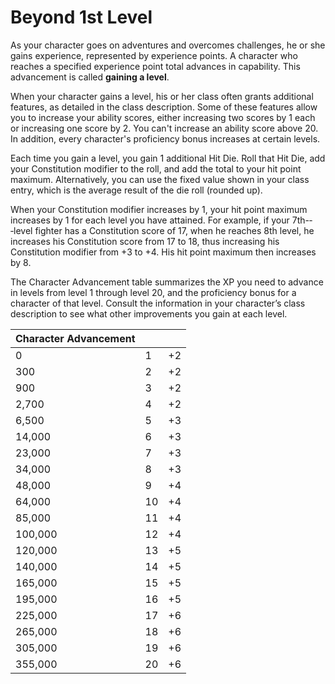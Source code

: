 # Beyond 1st Level

As your character goes on adventures and overcomes challenges, he or she gains experience, represented by experience points. A character who reaches a specified experience point total advances in capability. This advancement is called **gaining a level**.

When your character gains a level, his or her class often grants additional features, as detailed in the class description. Some of these features allow you to increase your ability scores, either increasing two scores by 1 each or increasing one score by 2. You can't increase an ability score above 20. In addition, every character's proficiency bonus increases at certain levels.

Each time you gain a level, you gain 1 additional Hit Die. Roll that Hit Die, add your Constitution modifier to the roll, and add the total to your hit point maximum. Alternatively, you can use the fixed value shown in your class entry, which is the average result of the die roll (rounded up).

When your Constitution modifier increases by 1, your hit point maximum increases by 1 for each level you have attained. For example, if your 7th-­‐‑level fighter has a Constitution score of 17, when he reaches 8th level, he increases his Constitution score from 17 to 18, thus increasing his Constitution modifier from +3 to +4. His hit point maximum then increases by 8.

The Character Advancement table summarizes the XP you need to advance in levels from level 1 through level 20, and the proficiency bonus for a character of that level. Consult the information in your character’s class description to see what other improvements you gain at each level.

| Character Advancement |      |      |
| --------------------- | ---- | ---- |
| 0                     | 1    | +2   |
| 300                   | 2    | +2   |
| 900                   | 3    | +2   |
| 2,700                 | 4    | +2   |
| 6,500                 | 5    | +3   |
| 14,000                | 6    | +3   |
| 23,000                | 7    | +3   |
| 34,000                | 8    | +3   |
| 48,000                | 9    | +4   |
| 64,000                | 10   | +4   |
| 85,000                | 11   | +4   |
| 100,000               | 12   | +4   |
| 120,000               | 13   | +5   |
| 140,000               | 14   | +5   |
| 165,000               | 15   | +5   |
| 195,000               | 16   | +5   |
| 225,000               | 17   | +6   |
| 265,000               | 18   | +6   |
| 305,000               | 19   | +6   |
| 355,000               | 20   | +6   |
